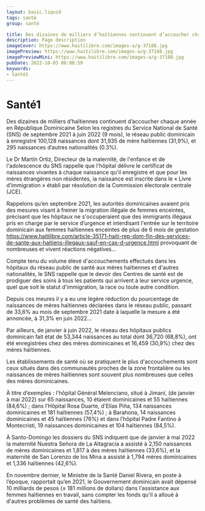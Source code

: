 ```yaml
---
layout: basic.liquid
tags: santé
group: santé

title: Des dizaines de milliers d’haïtiennes continuent d’accoucher chaque année en République Dominicaine
description: Page description
imageCover: https://www.haitilibre.com/images-a/g-37188.jpg
imagePreview: https://www.haitilibre.com/images-a/g-37188.jpg
imagePreviewMini: https://www.haitilibre.com/images-a/g-37188.jpg
pubDate: 2022-10-03 08:08:59
keywords:
- Santé1
---
```


# Santé1

Des dizaines de milliers d’haïtiennes continuent d’accoucher chaque année en République Dominicaine
Selon les registres du Service National de Santé (SNS) de septembre 2021 à juin 2022 (9 mois), le réseau public dominicain à enregistré 100,128 naissances dont 31,935 de mère haïtiennes (31,9%), et 295 naissances d’autres nationalités (0.3%).

Le Dr Martín Ortiz, Directeur de la maternité, de l'enfance et de l'adolescence du SNS rappelle que l'hôpital délivre le certificat de naissances vivantes à chaque naissance qu'il enregistre et que pour les mères étrangères non résidentes, ia naissance est inscrite dans le « Livre d’immigration » établi par résolution de la Commission électorale centrale (JCE).

Rappelons qu’en septembre 2021, les autorités dominicaines avaient pris des mesures visant à freiner la migration illégale de femmes enceintes, précisant que les hôpitaux ne s'occuperaient que des immigrants illégaux pris en charge par le service d’urgence et interdisant l'entrée sur le territoire dominicain aux femmes haïtiennes enceintes de plus de 6 mois de gestation https://www.haitilibre.com/article-35171-haiti-rep-dom-fin-des-services-de-sante-aux-haitiens-illegaux-sauf-en-cas-d-urgence.html provoquant de nombreuses et vivent réactions négatives…

Compte tenu du volume élevé d'accouchements effectués dans les hôpitaux du réseau public de santé aux mères haïtiennes et d'autres nationalités, le SNS rappelle que le devoir des Centres de santé est de prodiguer des soins à tous les patients qui arrivent à leur service urgence, quel que soit le statut d'immigration, la race ou toute autre condition.

Depuis ces meures il y a eu une légère réduction du pourcentage de naissances de mères haïtiennes déclarées dans le réseau public, passant de 33,6% au mois de septembre 2021 date à laquelle la mesure a été annoncée, à 31,3% en juin 2022…

Par ailleurs, de janvier à juin 2022, le réseau des hôpitaux publics dominicain fait état de 53,344 naissances au total dont 36,720 (68,8%), ont été enregistrées chez des mères dominicaines et 16,459 (30,9%) chez des mères haïtiennes.

Les établissements de santé où se pratiquent le plus d'accouchements sont ceux situés dans des communautés proches de la zone frontalière ou les naissances de mères haïtiennes sont souvent plus nombreuses que celles des mères dominicaines.

À titre d’exemples : l'hôpital Général Melenciano, situé à Jimaní, (de janvier à mai 2022) sur 65 naissances, 10 étaient dominicaines et 55 haïtiennes (84,6%) ; dans l’Hôpital Rosa Duarte, d'Elías Piña, 134 naissances dominicaines et 181 haïtiennes (57,4%) ; à Barahona, 14 naissances dominicaines et 45 haïtiennes (76%) et dans l’hôpital Padre Fantino à Montecristi, 19 naissances dominicaines et 104 haïtiennes (84,5%).

À Santo-Domingo les dossiers du SNS indiquent que de janvier à mai 2022 la maternité Nuestra Señora de La Altagracia a assisté à 2,150 naissances de mères dominicaines et 1,817 à des mères haïtiennes (33,6%), et la maternité de San Lorenzo de los Mina a assisté à 1,794 mères dominicaines et 1,336 haïtiennes (42,6%).

En novembre dernier, le Ministre de la Santé Daniel Rivera, en poste à l’époque, rapportait qu’en 2021, le Gouvernement dominicain avait dépensé 10 milliards de pesos (± 181 millions de dollars) dans l'assistance aux femmes haïtiennes en travail, sans compter les fonds qu'il a alloué à d'autres problèmes de santé des haïtiens.